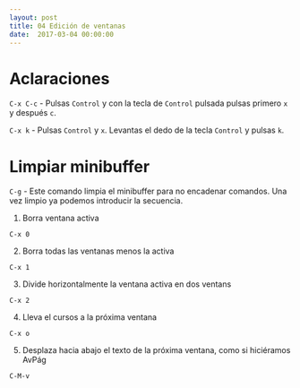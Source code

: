 ```yaml
---
layout: post
title: 04 Edición de ventanas
date:  2017-03-04 00:00:00 
---
```


# Aclaraciones

`C-x C-c` - Pulsas `Control` y con la tecla de `Control` pulsada pulsas primero `x` y después `c`.<br />

`C-x k` - Pulsas `Control` y `x`. Levantas el dedo de la tecla `Control` y pulsas `k`.<br />


# Limpiar minibuffer

`C-g` - Este comando limpia el minibuffer para no encadenar comandos. Una vez limpio ya podemos introducir la secuencia.



1. Borra ventana activa 

```
C-x 0
```

2. Borra todas las ventanas menos la activa

```
C-x 1
```

3. Divide horizontalmente la ventana activa en dos ventans

```
C-x 2
```

4. Lleva el cursos a la próxima ventana

```
C-x o
```

5. Desplaza hacia abajo el texto de la próxima ventana, como si hiciéramos AvPág

```
C-M-v
```
